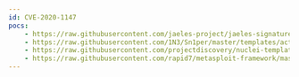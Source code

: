 ```yaml
---
id: CVE-2020-1147
pocs:
    - https://raw.githubusercontent.com/jaeles-project/jaeles-signatures/master/cves/ms-sharepoint-rce-cve-2020-1147.yaml
    - https://raw.githubusercontent.com/1N3/Sn1per/master/templates/active/CVE-2020-1147_-_Remote_Code_Execution_in_Microsoft_SharePoint_Server.sh
    - https://raw.githubusercontent.com/projectdiscovery/nuclei-templates/master/cves/CVE-2020-1147.yaml
    - https://raw.githubusercontent.com/rapid7/metasploit-framework/master/modules/exploits/windows/http/sharepoint_data_deserialization.rb
---
```

